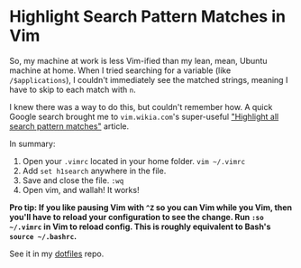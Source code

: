 # Highlight Search Pattern Matches in Vim

So, my machine at work is less Vim-ified than my lean, mean, Ubuntu machine at home. When I tried searching for a variable (like `/$applications`), I couldn't immediately see the matched strings, meaning I have to skip to each match with `n`.

I knew there was a way to do this, but couldn't remember how. A quick Google search brought me to `vim.wikia.com`'s super-useful ["Highlight all search pattern matches"][1] article.

In summary:

1. Open your `.vimrc` located in your home folder. `vim ~/.vimrc`
2. Add `set h1search` anywhere in the file.
3. Save and close the file. `:wq`
4. Open vim, and wallah! It works!

**Pro tip: If you like pausing Vim with `^Z` so you can Vim while you Vim, then you'll have to reload your configuration to see the change. Run `:so ~/.vimrc` in Vim to reload config. This is roughly equivalent to Bash's `source ~/.bashrc`.**

See it in my [dotfiles][2] repo.

[1]:http://vim.wikia.com/wiki/Highlight_all_search_pattern_matches
[2]:https://github.com/mborn319/dotfiles/

